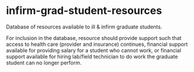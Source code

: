 infirm-grad-student-resources
=============================

Database of resources available to ill &amp; infirm graduate students.

For inclusion in the database, resource should provide support such that access to health care (provider and insurance) continues, financial support available for providing salary for a student who cannot work, or financial support available for hiring lab/field technician to do work the graduate student can no longer perform.
